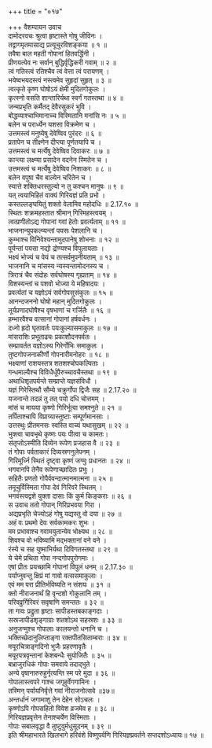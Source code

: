 +++
title = "०१७"

+++
वैशम्पायन उवाच  
दामोदरवचः श्रुत्वा हृष्टास्ते गोषु जीविनः ।  
तद्वागमृतमासाद्य प्रत्यूचुरविशङ्कया ॥ १ ॥  
तवैषा बाल महती गोपानां हितवर्द्धिनी ।  
प्रीणयत्येव नः सर्वान् बुद्धिर्वृद्धिकरी गवाम् ॥ २ ॥  
त्वं गतिस्त्वं रतिश्चैव त्वं वेत्ता त्वं परायणम् ।  
भयेष्वभयदस्त्वं नस्त्वमेव सुहृदां सुहृत् ॥ ३ ॥  
त्वत्कृते कृष्ण घोषोऽयं क्षेमी मुदितगोकुलः ।  
कृत्स्नो वसति शान्तारिर्यथा स्वर्गं गतस्तथा ॥ ४ ॥  
जन्मप्रभृति कर्मैतद् देवैरसुकरं भुवि ।  
बोद्धव्याश्चाभिमानाच्च विस्मितानि मनांसि नः ॥ ५ ॥  
बलेन च परार्ध्येन यशसा विक्रमेण च ।  
उत्तमस्त्वं मनुष्येषु देवेष्विव पुरंदरः ॥ ६ ॥  
प्रतापेन च तीक्ष्णेन दीप्त्या पूर्णतयापि च ।  
उत्तमस्त्वं च मर्त्येषु देवेष्विव दिवाकरः ॥ ७ ॥  
कान्त्या लक्ष्म्या प्रसादेन वदनेन स्मितेन च ।  
उत्तमस्त्वं च मर्त्येषु देवेष्विव निशाकरः ॥ ८ ॥  
बलेन वपुषा चैव बाल्येन चरितेन च ।  
स्यात्ते शक्तिधरस्तुल्यो न तु कश्चन मानुषः ॥ ९ ॥  
यत् त्वयाभिहितं वाक्यं गिरियज्ञं प्रति प्रभो ।  
कस्तल्लङ्घयितुं शक्तो वेलामिव महोदधिः ॥ 2.17.१० ॥  
स्थितः शक्रमहस्तात श्रीमान् गिरिमहस्त्वयम् ।  
त्वत्प्रणीतोऽद्य गोपानां गवां हेतोः प्रवर्त्यताम् ॥ ११ ॥  
भाजनान्युपकल्प्यन्तां पयसः पेशलानि च ।  
कुम्भाश्च विनिवेश्यन्तामुदपानेषु शोभनाः ॥ १२ ॥  
पूर्यन्तां पयसा नद्यो द्रोण्यश्च विपुलायताः ।  
भक्ष्यं भोज्यं च पेयं च तत्सर्वमुपनीयताम् ॥ १३ ॥  
भाजनानि च मांसस्य न्यस्यन्तामोदनस्य च ।  
त्रिरात्रं चैव संदोहः सर्वघोषस्य गृह्यताम् ॥ १४ ॥  
विशस्यन्तां च पशवो भोज्या ये महिषादयः ।  
प्रवर्त्यतां च यज्ञोऽयं सर्वगोपसुसंकुलः ॥ १५ ॥  
आनन्दजननो घोषो महान् मुदितगोकुलः ।  
तूर्यप्रणादघोषैश्च वृषभाणां च गर्जितैः ॥ १६ ॥  
हम्भारवैश्च वत्सानां गोपानां हर्षवर्धनः ।  
दध्नो ह्रदो घृतावर्तः पयःकुल्यासमाकुलः ॥ १७ ॥  
मांसराशिः प्रभूताढ्यः प्रकाशौदनपर्वतः ।  
सम्प्रावर्तत यज्ञोऽस्य गिरेर्गोभिः समाकुलः ।  
तुष्टगोपजनाकीर्णो गोपनारीमनोहरः ॥ १८ ॥  
भक्ष्याणां राशयस्तत्र शतशश्चोपकल्पिताः ।  
गन्धमाल्यैश्च विविधैर्धूपैरुच्चावचैस्तथा ॥ १९ ॥  
अथाधिशृतपर्यन्ते सम्प्राप्ते यज्ञसंविधौ ।  
यज्ञं गिरेस्तिथौ सौम्ये चक्रुर्गोपा द्विजैः सह ॥ 2.17.२० ॥  
यजनान्ते तदन्नं तु तत् पयो दधि चोत्तमम् ।  
मांसं च मायया कृष्णो गिरिर्भूत्वा समश्नुते ॥ २१ ॥  
तर्पिताश्चापि विप्राग्र्यास्तुष्टाः सम्पूर्णमानसाः ।  
उत्तस्थुः प्रीतमनसः स्वस्ति वाच्यं यथासुखम् ॥ २२ ॥  
भुक्त्वा चावभृथे कृष्णः पयः पीत्वा च कामतः।  
संतृप्तोऽस्मीति दिव्येन रूपेण प्रजहास वै ॥ २३ ॥  
तं गोपाः पर्वताकारं दिव्यस्रगनुलेपनम् ।  
गिरिमूर्ध्नि स्थितं दृष्ट्वा कृष्णं जग्मुः प्रधानतः ॥ २४ ॥  
भगवानपि तेनैव रूपेणाच्छादितः प्रभुः ।  
सहितैः प्रणतो गोपैर्ववन्दात्मानमात्मना ॥ २५ ॥  
तमूचुर्विस्मिता गोपा देवं गिरिवरे स्थितम् ।  
भगवंस्त्वद्वशे युक्ता दासाः किं कुर्म किङ्कराः ॥ २६ ॥  
स उवाच ततो गोपान् गिरिप्रभवया गिरा ।  
अद्यप्रभृति चेज्योऽहं गोषु यद्यस्तु वो दया ॥ २७ ॥  
अहं वः प्रथमो देवः सर्वकामकरः शुभः ।  
मम प्रभावाश्च गवामयुतान्येव भोक्ष्यथ ॥ २८ ॥  
शिवश्च वो भविष्यामि मद्भक्तानां वने वने ।  
रंस्ये च सह युष्माभिर्यथा दिविगतस्तथा ॥ २९ ॥  
ये चेमे प्रथिता गोपा नन्दगोपपुरोगमाः ।  
एषां प्रीतः प्रयच्छामि गोपानां विपुलं धनम् ॥ 2.17.३० ॥  
पर्याप्नुवन्तु क्षिप्रं मां गावो वत्ससमाकुलाः ।  
एवं मम परा प्रीतिर्भविष्यति न संशयः ॥ ३१ ॥  
क्तो नीराजनार्थं हि वृन्दशो गोकुलानि तम् ।  
परिवव्रुर्गिरिवरं सवृषाणि समन्ततः ॥ ३२ ॥  
ता गावः प्रद्रुता हृष्टाः सापीडस्तबकाङ्गदाः ।  
सस्रजापीडशृङ्गाग्राः शतशोऽथ सहस्रशः ॥ ३३ ॥  
अनुजग्मुश्च गोपालाः कालयन्तो धनानि च ।  
भक्तिच्छेदानुलिप्ताङ्गा रक्तपीतसिताम्बराः ॥ ३४ ॥  
मयूरचित्राङ्गदिनो भुजैः प्रहरणावृतैः ।  
मयूरपत्रवृन्तानां केशबन्धैः सुयोजितैः ॥ ३५ ॥  
बभ्राजुरधिकं गोपाः समवाये तदाद्भुते ।  
अन्ये वृषानारुरुहुर्नृत्यन्ति स्म परे मुदा ॥ ३६ ॥  
गोपालास्त्वपरे गाश्च जगृहुर्वेगगामिनः ।  
तस्मिन् पर्यायनिर्वृत्ते गवां नीराजनोत्सवे ॥३७॥  
अन्तर्धानं जगामाशु तेन देहेन सोऽचलः ।  
कृष्णोऽपि गोपसहितो विवेश व्रजमेव ह ॥ ३८ ॥  
गिरियज्ञप्रवृत्तेन तेनाश्चर्येण विस्मिताः ।  
गोपाः सबालवृद्धा वै तुष्टुवुर्मधुसूदनम् ॥ ३९ ॥  
इति श्रीमहाभारते खिलभागे हरिवंशे विष्णुपर्वणि गिरियज्ञप्रवर्तने सप्तदशोऽध्यायः॥ १७ ॥